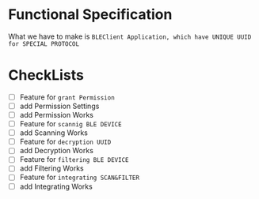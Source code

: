 # Functional Specification
What we have to make is `BLEClient Application, which have UNIQUE UUID for SPECIAL PROTOCOL`

# CheckLists
* [ ] Feature for `grant Permission`
 * [ ] add Permission Settings
 *[ ] add Permission Works
* [ ] Feature for `scannig BLE DEVICE`
 *[ ] add Scanning Works
* [ ] Feature for `decryption UUID`
 *[ ] add Decryption Works
* [ ] Feature for `filtering BLE DEVICE`
 *[ ] add Filtering Works
* [ ] Feature for `integrating SCAN&FILTER`
 *[ ] add Integrating Works
